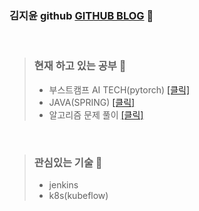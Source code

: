 ### 김지윤 github <a href="https://jiyun1006.github.io/">GITHUB BLOG</a>  👋   

<br>

>### 현재 하고 있는 공부 🤔        
>- 부스트캠프 AI TECH(pytorch) <a href ="https://github.com/jiyun1006/Deep_first"> [클릭] </a>   
>- JAVA(SPRING) <a href = "https://github.com/jiyun1006/java_web-jsp-servlet"> [클릭] </a> 
>- 알고리즘 문제 풀이 <a href ="https://github.com/jiyun1006/algorithm"> [클릭] </a>

<br>

>### 관심있는 기술 💬   
>- jenkins   
>- k8s(kubeflow)      



<!--
**jiyun1006/jiyun1006** is a ✨ _special_ ✨ repository because its `README.md` (this file) appears on your GitHub profile.

Here are some ideas to get you started:

- 🔭 I’m currently working on ...
- 🌱 I’m currently learning ...
- 👯 I’m looking to collaborate on ...
- 🤔 I’m looking for help with ...
- 💬 Ask me about ...
- 📫 How to reach me: ...
- 😄 Pronouns: ...
- ⚡ Fun fact: ...
-->
